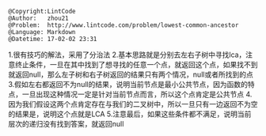 ```
@Copyright:LintCode
@Author:   zhou21
@Problem:  http://www.lintcode.com/problem/lowest-common-ancestor
@Language: Markdown
@Datetime: 17-02-02 23:31
```

1.很有技巧的解法，采用了分治法
2.基本思路就是分别去左右子树中寻找lca，注意终止条件，一旦在其中找到了想寻找的任意一个点，就返回这个点，如果找不到就返回null，那么左子树和右子树返回的结果只有两个情况，null或者所找到的点
3.假如左右都返回不为null的结果，说明当前节点是最小公共节点，因为函数的特点，一旦出现这种情况一定是针对当前节点而言，所以这个点肯定是公共节点
4.因为我们假设这两个点肯定存在与我们的二叉树中，所以一旦只有一边返回不为空的结果是，说明这个点就是LCA
5.注意最后，如果这些条件都不满足，说明当前层次的递归没有找到答案，就返回null